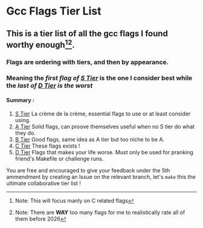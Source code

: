 # Gcc Flags Tier List
## This is a tier list of all the gcc flags I found worthy enough[^1][^2].
### Flags are ordering with tiers, and then by appearance.    </h3>
### Meaning the _first flag of [S Tier](https://github.com/Julian52575/Gcc-Flags-Tier-List/tree/S-Tier)_ is the one I consider best while the _last of [D Tier](https://github.com/Julian52575/Gcc-Flags-Tier-List/tree/D-Tier) is the worst_    
#### Summary :
1. [S Tier](https://github.com/Julian52575/Gcc-Flags-Tier-List/tree/S-Tier) La crème de la crème, essential flags to use or at least consider using.
2. [A Tier](https://github.com/Julian52575/Gcc-Flags-Tier-List/tree/S-Tier) Solid flags, can proove themselves useful when no S tier do what they do.
3. [B Tier](https://github.com/Julian52575/Gcc-Flags-Tier-List/tree/S-Tier) Good flags, same idea as A tier but too niche to be A.
4. [C Tier](https://github.com/Julian52575/Gcc-Flags-Tier-List/tree/S-Tier) These flags exists !
5. [D Tier](https://github.com/Julian52575/Gcc-Flags-Tier-List/tree/S-Tier) Flags that makes your life worse. Must only be used for pranking friend's Makefile or challenge runs.

You are free and encouraged to give your feedback under the 5th ammendment by creating an Issue on the relevant branch, let's _```make```_ this the ultimate collaborative tier list !





















[^1]: Note: This will focus manly on C related flags
[^2]: Note: There are **WAY** too many flags for me to realistically rate all of them before 2026

